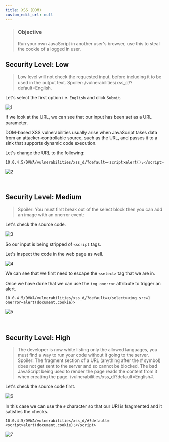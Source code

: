 ```yaml
---
title: XSS (DOM)
custom_edit_url: null
---
```


> ### Objective
> Run your own JavaScript in another user's browser, use this to steal the cookie of a logged in user.

## Security Level: Low
> Low level will not check the requested input, before including it to be used in the output text. Spoiler: /vulnerabilities/xss_d/?default=English<script>alert(1)</script>.

Let's select the first option i.e. `English` and click `Submit`.

![1](https://github.com/Knign/Write-ups/assets/110326359/959ff393-694b-422d-aa1a-50c41213ce94)

If we look at the URL, we can see that our input has been set as a URL parameter.

DOM-based XSS vulnerabilities usually arise when JavaScript takes data from an attacker-controllable source, such as the URL, and passes it to a sink that supports dynamic code execution.

Let's change the URL to the following:

```
10.0.4.5/DVWA/vulnerabilities/xss_d/?default=<script>alert();</script>
```

![2](https://github.com/Knign/Write-ups/assets/110326359/040fb1b1-eedc-4899-a79d-97d420e098f5)

&nbsp;


## Security Level: Medium
<!---
> The developer has tried to add a simple pattern matching to remove any references to "<script>" to disable any JavaScript. Find a way to run JavaScript without using the script tags.
-->
> Spoiler: You must first break out of the select block then you can add an image with an onerror event:
<!---
> /vulnerabilities/xss_d/?default=English>/option></select><img src='x' onerror='alert(1)'>.
-->

Let's check the source code.

![3](https://github.com/Knign/Write-ups/assets/110326359/ac7216de-a267-4126-9ff7-c0c38fa67bee)

So our input is being stripped of `<script` tags.

Let's inspect the code in the web page as well.

![4](https://github.com/Knign/Write-ups/assets/110326359/a0fe7593-ebce-4bb2-a364-379469ccfce9)

We can see that we first need to escape the `<select>` tag that we are in.

Once we have done that we can use the `img onerror` attribute to trigger an alert.

```
10.0.4.5/DVWA/vulnerabilities/xss_d/?default=</select><img src=1 onerror=alert(document.cookie)>
```

![5](https://github.com/Knign/Write-ups/assets/110326359/a57d294d-0d1d-4841-a41a-e93a08410b5b)

&nbsp;


## Security Level: High
> The developer is now white listing only the allowed languages, you must find a way to run your code without it going to the server. Spoiler: The fragment section of a URL (anything after the # symbol) does not get sent to the server and so cannot be blocked. The bad JavaScript being used to render the page reads the content from it when creating the page. /vulnerabilities/xss_d/?default=English#<script>print();</script>.

Let's check the source code first.

![6](https://github.com/Knign/Write-ups/assets/110326359/602f9853-2478-423b-a9f6-1f0d31c5710e)

In this case we can use the `#` character so that our URI is fragmented and it satisfies the checks.

```
10.0.4.5/DVWA/vulnerabilities/xss_d/#?default=<script>alert(document.cookie);</script>
```

![7](https://github.com/Knign/Write-ups/assets/110326359/1d08e85f-3bcb-4a4a-bf9a-2eede0611040)
